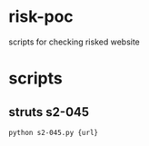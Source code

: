 # risk-poc
scripts for checking risked website

# scripts

## struts s2-045

```python s2-045.py {url}```